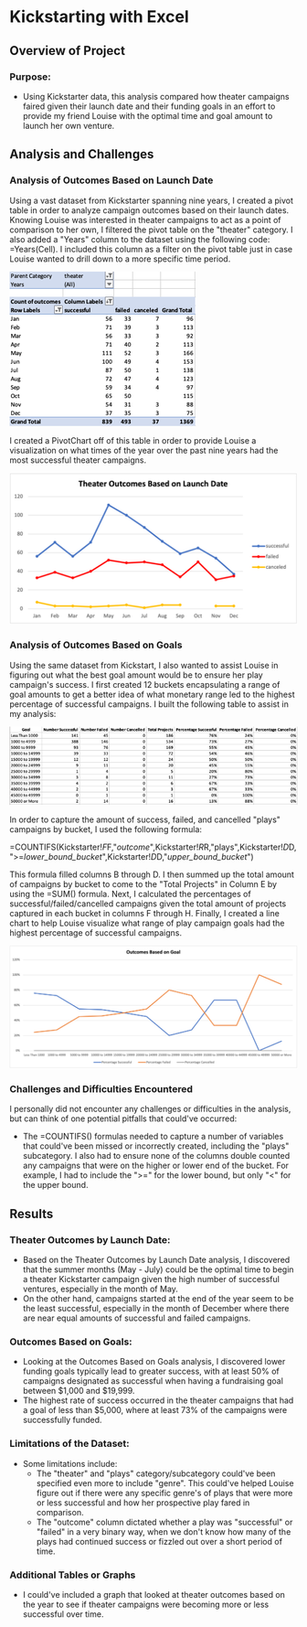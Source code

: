 # Kickstarting with Excel

## Overview of Project

### Purpose:
- Using Kickstarter data, this analysis compared how theater campaigns faired given their launch date and their funding goals in an effort to provide my friend Louise with the optimal time and goal amount to launch her own venture. 

## Analysis and Challenges

### Analysis of Outcomes Based on Launch Date
Using a vast dataset from Kickstarter spanning nine years, I created a pivot table in order to analyze campaign outcomes based on their launch dates. Knowing Louise was interested in theater campaigns to act as a point of comparison to her own, I filtered the pivot table on the "theater" category. I also added a "Years" column to the dataset using the following code: =Years(Cell). I included this column as a filter on the pivot table just in case Louise wanted to drill down to a more specific time period. 

![Dates_Pivot](Dates_Pivot.png)

I created a PivotChart off of this table in order to provide Louise a visualization on what times of the year over the past nine years had the most successful theater campaigns. 

![Theater_Outcomes_Dates](Theater_Outcomes_vs_Launch.png)

### Analysis of Outcomes Based on Goals
Using the same dataset from Kickstart, I also wanted to assist Louise in figuring out what the best goal amount would be to ensure her play campaign's success. I first created 12 buckets encapsulating a range of goal amounts to get a better idea of what monetary range led to the highest percentage of successful campaigns. I built the following table to assist in my analysis:

![Buckets](Goal_Buckets.png)

In order to capture the amount of success, failed, and cancelled "plays" campaigns by bucket, I used the following formula: 

=COUNTIFS(Kickstarter!$F$F,"*outcome*",Kickstarter!$R$R,"plays",Kickstarter!$D$D,">=*lower_bound_bucket*",Kickstarter!$D$D,"*upper_bound_bucket*")

This formula filled columns B through D. I then summed up the total amount of campaigns by bucket to come to the "Total Projects" in Column E by using the =SUM() formula. Next, I calculated the percentages of successful/failed/cancelled campaigns given the total amount of projects captured in each bucket in columns F through H. Finally, I created a line chart to help Louise visualize what range of play campaign goals had the highest percentage of successful campaigns. 

![Plays_vs_Goals](Outcomes_vs_Goals.png)


### Challenges and Difficulties Encountered
I personally did not encounter any challenges or difficulties in the analysis, but can think of one potential pitfalls that could've occurred:
- The =COUNTIFS() formulas needed to capture a number of variables that could've been missed or incorrectly created, including the "plays" subcategory. I also had to ensure none of the columns double counted any campaigns that were on the higher or lower end of the bucket. For example, I had to include the ">=" for the lower bound, but only "<" for the upper bound.

## Results

### Theater Outcomes by Launch Date:
- Based on the Theater Outcomes by Launch Date analysis, I discovered that the summer months (May - July) could be the optimal time to begin a theater Kickstarter campaign given the high number of successful ventures, especially in the month of May.
- On the other hand, campaigns started at the end of the year seem to be the least successful, especially in the month of December where there are near equal amounts of successful and failed campaigns.

### Outcomes Based on Goals:
- Looking at the Outcomes Based on Goals analysis, I discovered lower funding goals typically lead to greater success, with at least 50% of campaigns designated as successful when having a fundraising goal between $1,000 and $19,999.
- The highest rate of success occurred in the theater campaigns that had a goal of less than $5,000, where at least 73% of the campaigns were successfully funded.

### Limitations of the Dataset:
- Some limitations include:
  - The "theater" and "plays" category/subcategory could've been specified even more to include "genre". This could've helped Louise figure out if there were any specific genre's of plays that were more or less successful and how her prospective play fared in comparison.
  - The "outcome" column dictated whether a play was "successful" or "failed" in a very binary way, when we don't know how many of the plays had continued success or fizzled out over a short period of time.

### Additional Tables or Graphs
- I could've included a graph that looked at theater outcomes based on the year to see if theater campaigns were becoming more or less successful over time.
